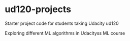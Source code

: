 ud120-projects
==============

Starter project code for students taking Udacity ud120

Exploring different ML algorithms in Udacityss ML course
